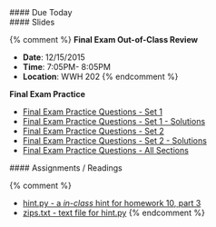 <article class="due" markdown="block">
#### Due Today


</article>

<article class="slides" markdown="block">
#### Slides

{% comment %}
__Final Exam Out-of-Class Review__

* __Date__: 12/15/2015  
* __Time__: 7:05PM- 8:05PM
* __Location__: WWH 202
{% endcomment %}

__Final Exam Practice__

* [Final Exam Practice Questions - Set 1](resources/handouts/final/final_practice_questions_set_1.pdf)
* [Final Exam Practice Questions - Set 1 - Solutions](resources//handouts/final/final_practice_questions_set_1_solutions.pdf)
* [Final Exam Practice Questions - Set 2](resources/handouts/final/final_practice_questions_set_2.pdf)
* [Final Exam Practice Questions - Set 2 - Solutions](resources/handouts/final/final_practice_questions_set_2_solutions.pdf)
* [Final Exam Practice Questions - All Sections](resources/handouts/final/finalsampleproblems.html)

</article>

<article class="assignments" markdown="block">
#### Assignments / Readings		

{% comment %}
* [hint.py - a _in-class_ hint for homework 10, part 3](homework/hw10/hint.py)
* [zips.txt - text file for hint.py](homework/hw10/zips.txt)
{% endcomment %}

</article>

